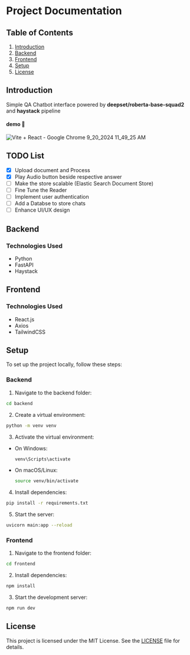 # Project Documentation

## Table of Contents

1. [Introduction](#introduction)
2. [Backend](#backend)
3. [Frontend](#frontend)
4. [Setup](#setup)
5. [License](#license)

## Introduction

Simple QA Chatbot interface powered by **deepset/roberta-base-squad2** and **haystack** pipeline

#### demo 🚀
![Vite + React - Google Chrome 9_20_2024 11_49_25 AM](https://github.com/user-attachments/assets/42d4ee1a-7344-4a91-9422-923c6a2e1051)

## TODO List

- [x] Upload document and Process
- [x] Play Audio button beside respective answer
- [ ] Make the store scalable (Elastic Search Document Store)
- [ ] Fine Tune the Reader
- [ ] Implement user authentication
- [ ] Add a Databse to store chats
- [ ] Enhance UI/UX design

## Backend

### Technologies Used

- Python
- FastAPI
- Haystack

## Frontend

### Technologies Used

- React.js
- Axios
- TailwindCSS

## Setup

To set up the project locally, follow these steps:

### Backend

1. Navigate to the backend folder:

```sh
cd backend
```

2. Create a virtual environment:

```sh
python -m venv venv
```

3. Activate the virtual environment:

- On Windows:
  ```sh
  venv\Scripts\activate
  ```
- On macOS/Linux:
  ```sh
  source venv/bin/activate
  ```

4. Install dependencies:

```sh
pip install -r requirements.txt
```

5. Start the server:

```sh
uvicorn main:app --reload
```

### Frontend

1. Navigate to the frontend folder:

```sh
cd frontend
```

2. Install dependencies:

```sh
npm install
```

3. Start the development server:

```sh
npm run dev
```

## License

This project is licensed under the MIT License. See the [LICENSE](LICENSE) file for details.
